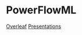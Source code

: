 # PowerFlowML
[Overleaf](https://www.overleaf.com/read/njhvhyzjcszc#3e2097)
[Presentations](https://drive.google.com/drive/folders/1gWWuP9SF2esDgsMQZb13VdK10XunXd-J?usp=sharing)
